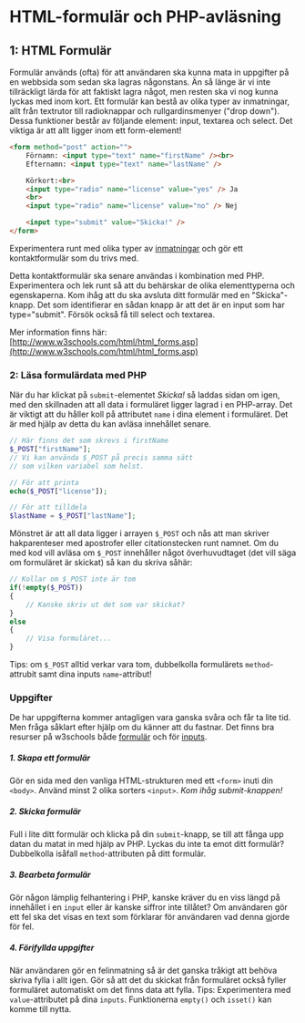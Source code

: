 # HTML-formulär och PHP-avläsning

## 1: HTML Formulär
Formulär används (ofta) för att användaren ska kunna mata in uppgifter på en webbsida som sedan ska lagras någonstans. Än så länge är vi inte tillräckligt lärda för att faktiskt lagra något, men resten ska vi nog kunna lyckas med inom kort. 
Ett formulär kan bestå av olika typer av inmatningar, allt från textrutor till radioknappar och rullgardinsmenyer ("drop down"). Dessa funktioner består av följande element:
input, textarea och select. Det viktiga är att allt ligger inom ett form-element!

```html
<form method="post" action="">
    Förnamn: <input type="text" name="firstName" /><br>
    Efternamn: <input type="text" name="lastName" />

    Körkort:<br>
    <input type="radio" name="license" value="yes" /> Ja
    <br>
    <input type="radio" name="license" value="no" /> Nej

    <input type="submit" value="Skicka!" />
</form>
```

Experimentera runt med olika typer av [inmatningar](https://www.w3schools.com/html/html_form_input_types.asp) och gör ett kontaktformulär som du trivs med.

Detta kontaktformulär ska senare användas i kombination med PHP. Experimentera och lek runt så att du behärskar de olika elementtyperna och egenskaperna. Kom ihåg att du ska avsluta ditt
formulär med en "Skicka"-knapp. Det som identifierar en sådan knapp är att det är en input som har type="submit". Försök också få till select och textarea.

Mer information finns här: [http://www.w3schools.com/html/html_forms.asp](http://www.w3schools.com/html/html_forms.asp)

### 2: Läsa formulärdata med PHP

När du har klickat på ```submit```-elementet _Skicka!_ så laddas sidan om igen, med den skillnaden att all data i formuläret ligger lagrad i en PHP-array.
Det är viktigt att du håller koll på attributet ```name``` i dina element i formuläret. Det är med hjälp av detta du kan avläsa innehållet senare.
```php
// Här finns det som skrevs i firstName
$_POST["firstName"];
// Vi kan använda $_POST på precis samma sätt 
// som vilken variabel som helst.

// För att printa
echo($_POST["license"]);

// För att tilldela
$lastName = $_POST["lastName"];
```

Mönstret är att all data ligger i arrayen ```$_POST``` och nås att man skriver hakparenteser med apostrofer eller citationstecken runt namnet.
Om du med kod vill avläsa om ```$_POST``` innehåller något överhuvudtaget (det vill säga om formuläret är skickat) så kan du skriva såhär:

```php
// Kollar om $_POST inte är tom
if(!empty($_POST))
{
    // Kanske skriv ut det som var skickat?
}
else
{
    // Visa formuläret...
}
```
Tips: om ```$_POST``` alltid verkar vara tom, dubbelkolla formulärets ```method```-attrubit samt dina inputs ```name```-attribut!

### Uppgifter
De har uppgifterna kommer antagligen vara ganska svåra och får ta lite tid. Men fråga såklart efter hjälp om du känner att du fastnar. Det finns bra resurser på w3schools både [formulär](https://www.w3schools.com/html/html_forms.asp) och för [inputs](https://www.w3schools.com/html/html_form_input_types.asp).
##### 1. Skapa ett formulär
Gör en sida med den vanliga HTML-strukturen med ett ```<form>``` inuti din ```<body>```. Använd minst 2 olika sorters ```<input>```. _Kom ihåg submit-knappen!_

##### 2. Skicka formulär
Full i lite ditt formulär och klicka på din ```submit```-knapp, se till att fånga upp datan du matat in med hjälp av PHP. Lyckas du inte ta emot ditt formulär? Dubbelkolla isåfall  ```method```-attributen på ditt formulär.

##### 3. Bearbeta formulär
Gör någon lämplig felhantering i PHP, kanske kräver du en viss längd på innehållet i en ```input``` eller är kanske siffror inte tillåtet?
Om användaren gör ett fel ska det visas en text som förklarar för användaren vad denna gjorde för fel.

##### 4. Förifyllda uppgifter
När användaren gör en felinmatning så är det ganska tråkigt att behöva skriva fylla i allt igen. Gör så att det du skickat från formuläret också fyller formuläret automatiskt om det finns data att fylla.
Tips: Experimentera med ```value```-attributet på dina ```inputs```. Funktionerna ```empty()``` och ```isset()``` kan komme till nytta.



